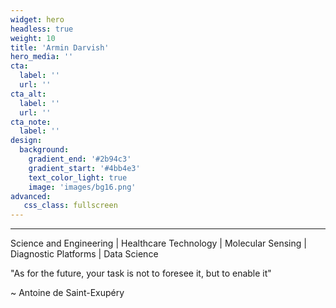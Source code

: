 ```yaml
---
widget: hero
headless: true
weight: 10
title: 'Armin Darvish'
hero_media: ''
cta:
  label: ''
  url: ''
cta_alt:
  label: ''
  url: ''
cta_note:
  label: ''
design:
  background:
    gradient_end: '#2b94c3'
    gradient_start: '#4bb4e3'
    text_color_light: true
    image: 'images/bg16.png'
advanced:
   css_class: fullscreen
---
```


---
Science and Engineering | Healthcare Technology | Molecular Sensing | Diagnostic Platforms | Data Science

<div class="quotebox">
<p>
"As for the future, your task is not to foresee it, but to enable it"
</p>
<p>~ Antoine de Saint-Exupéry</p>
</div>

             




















